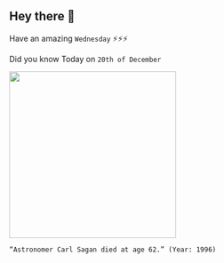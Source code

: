 ## Hey there 👋
Have an amazing `Wednesday` ⚡⚡⚡

Did you know Today on `20th of December`
 
 [<img src="https://upload.wikimedia.org/wikipedia/commons/8/8d/Carl_Sagan_Planetary_Society_cropped.png" width="300" />](https://en.wikipedia.org/wiki/Carl_Sagan#:~:text=After%20suffering%20from%20myelodysplasia%2C%20Sagan,%2C%20on%20December%2020%2C%201996.) 
 ```
“Astronomer Carl Sagan died at age 62.” (Year: 1996)
```
